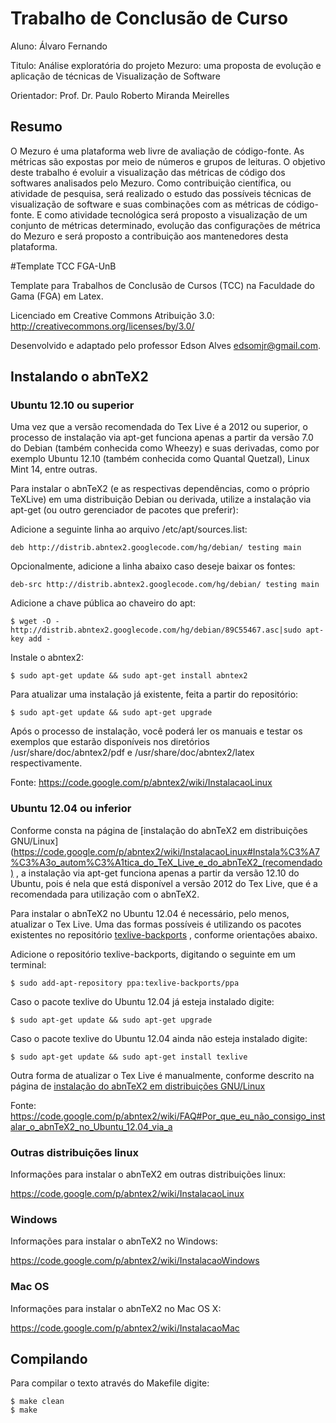 # Trabalho de Conclusão de Curso

Aluno: Álvaro Fernando

Titulo: Análise exploratória do projeto Mezuro: uma proposta de evolução e
aplicação de técnicas de Visualização de Software

Orientador: Prof. Dr. Paulo Roberto Miranda Meirelles

## Resumo

 O Mezuro é uma plataforma web livre de avaliação de código-fonte.
 As métricas são expostas por meio de números e grupos de leituras.
 O objetivo deste trabalho é evoluir a visualização das métricas de
 código dos softwares analisados pelo Mezuro. Como contribuição científica,
 ou atividade de pesquisa, será realizado o estudo das possíveis técnicas
 de visualização de software e suas combinações com as métricas de
 código-fonte. E como atividade tecnológica será proposto a visualização
 de um conjunto de métricas determinado, evolução das configurações de
 métrica do Mezuro e será proposto a contribuição aos mantenedores desta
 plataforma.

#Template TCC FGA-UnB

Template para Trabalhos de Conclusão de Cursos (TCC) na Faculdade do
Gama (FGA) em Latex.

Licenciado em Creative Commons Atribuição 3.0:
http://creativecommons.org/licenses/by/3.0/

Desenvolvido e adaptado pelo professor Edson Alves <edsomjr@gmail.com>.

## Instalando o abnTeX2

### Ubuntu 12.10 ou superior

Uma vez que a versão recomendada do Tex Live é a 2012 ou superior, o processo de
instalação via apt-get funciona apenas a partir da versão 7.0 do Debian (também
conhecida como Wheezy) e suas derivadas, como por exemplo Ubuntu 12.10 (também
conhecida como Quantal Quetzal), Linux Mint 14, entre outras.

Para instalar o abnTeX2 (e as respectivas dependências, como o próprio TeXLive)
em uma distribuição Debian ou derivada, utilize a instalação via apt-get (ou
outro gerenciador de pacotes que preferir):

Adicione a seguinte linha ao arquivo /etc/apt/sources.list:

	deb http://distrib.abntex2.googlecode.com/hg/debian/ testing main

Opcionalmente, adicione a linha abaixo caso deseje baixar os fontes:

	deb-src http://distrib.abntex2.googlecode.com/hg/debian/ testing main

Adicione a chave pública ao chaveiro do apt:

	$ wget -O - http://distrib.abntex2.googlecode.com/hg/debian/89C55467.asc|sudo apt-key add -

Instale o abntex2:

	$ sudo apt-get update && sudo apt-get install abntex2

Para atualizar uma instalação já existente, feita a partir do repositório:

	$ sudo apt-get update && sudo apt-get upgrade

Após o processo de instalação, você poderá ler os manuais e testar os exemplos
que estarão disponíveis nos diretórios /usr/share/doc/abntex2/pdf e
/usr/share/doc/abntex2/latex respectivamente.

Fonte: https://code.google.com/p/abntex2/wiki/InstalacaoLinux

### Ubuntu 12.04 ou inferior

Conforme consta na página de [instalação do abnTeX2 em distribuições GNU/Linux](https://code.google.com/p/abntex2/wiki/InstalacaoLinux#Instala%C3%A7%C3%A3o_autom%C3%A1tica_do_TeX_Live_e_do_abnTeX2_(recomendado)
, a instalação via apt-get funciona apenas a partir da versão 12.10 do Ubuntu,
pois é nela que está disponível a versão 2012 do Tex Live, que é a recomendada
para utilização com o abnTeX2.

Para instalar o abnTeX2 no Ubuntu 12.04 é necessário, pelo menos, atualizar o
Tex Live. Uma das formas possíveis é utilizando os pacotes existentes no
repositório [texlive-backports](https://launchpad.net/~texlive-backports/+archive/ppa)
, conforme orientações abaixo.

Adicione o repositório texlive-backports, digitando o seguinte em um terminal:

	$ sudo add-apt-repository ppa:texlive-backports/ppa

Caso o pacote texlive do Ubuntu 12.04 já esteja instalado digite:

	$ sudo apt-get update && sudo apt-get upgrade

Caso o pacote texlive do Ubuntu 12.04 ainda não esteja instalado digite:

	$ sudo apt-get update && sudo apt-get install texlive

Outra forma de atualizar o Tex Live é manualmente, conforme descrito na página
de [instalação do abnTeX2 em distribuições GNU/Linux](https://code.google.com/p/abntex2/wiki/InstalacaoLinux#Instala%C3%A7%C3%A3o_manual_a_partir_do_instalador_do_TUG)

Fonte: https://code.google.com/p/abntex2/wiki/FAQ#Por_que_eu_não_consigo_instalar_o_abnTeX2_no_Ubuntu_12.04_via_a

### Outras distribuições linux

Informações para instalar o abnTeX2 em outras distribuições linux:

https://code.google.com/p/abntex2/wiki/InstalacaoLinux

### Windows

Informações para instalar o abnTeX2 no Windows:

https://code.google.com/p/abntex2/wiki/InstalacaoWindows

### Mac OS

Informações para instalar o abnTeX2 no Mac OS X:

https://code.google.com/p/abntex2/wiki/InstalacaoMac

## Compilando

Para compilar o texto através do Makefile digite:

	$ make clean
	$ make
